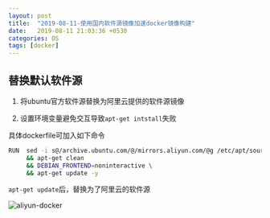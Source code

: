 ```yaml
---
layout: post
title:  "2019-08-11-使用国内软件源镜像加速docker镜像构建"
date:   2019-08-11 21:03:36 +0530
categories: OS
tags: [docker]
---
```


## 替换默认软件源
1. 将ubuntu官方软件源替换为阿里云提供的软件源镜像

2. 设置环境变量避免交互导致`apt-get intstall`失败

具体dockerfile可加入如下命令

```sh
RUN  sed -i s@/archive.ubuntu.com/@/mirrors.aliyun.com/@g /etc/apt/sources.list \
     && apt-get clean
     && DEBIAN_FRONTEND=noninteractive \
     && apt-get update -y
```

`apt-get update`后，替换为了阿里云的软件源

![aliyun-docker](https://phaedo.github.io/blog/post-assets/2019-08/aliyun-docker.png)
